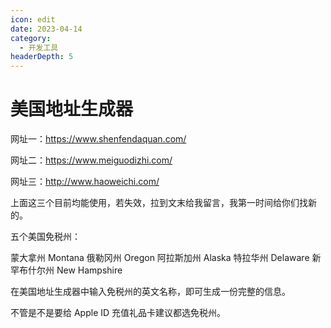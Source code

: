 ```yaml
---
icon: edit
date: 2023-04-14
category:
  - 开发工具
headerDepth: 5
---
```



# 美国地址生成器

网址一：https://www.shenfendaquan.com/

网址二：https://www.meiguodizhi.com/

网址三：http://www.haoweichi.com/



上面这三个目前均能使用，若失效，拉到文末给我留言，我第一时间给你们找新的。



五个美国免税州：



蒙大拿州 Montana
俄勒冈州 Oregon
阿拉斯加州 Alaska
特拉华州 Delaware
新罕布什尔州 New Hampshire

在美国地址生成器中输入免税州的英文名称，即可生成一份完整的信息。

不管是不是要给 Apple ID 充值礼品卡建议都选免税州。